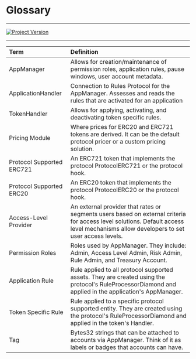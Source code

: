 # Glossary

---

[![Project Version][version-image]][version-url]


---

| Term                      | Definition                                                                                                                                                  |
|:--------------------------|:------------------------------------------------------------------------------------------------------------------------------------------------------------|
| AppManager                | Allows for creation/maintenance of permission roles, application rules, pause windows, user account metadata. |
| ApplicationHandler        | Connection to Rules Protocol for the AppManager. Assesses and reads the rules that are activated for an application |
| TokenHandler              | Allows for applying, activating, and deactivating token specific rules.          |
| Pricing Module            | Where prices for ERC20 and ERC721 tokens are derived. It can be the default protocol pricer or a custom pricing solution.                                    |
| Protocol Supported ERC721 | An ERC721 token that implements the protocol ProtocolERC721 or the protocol hook.                                                                                                |
| Protocol Supported ERC20  | An ERC20 token that implements the protocol ProtocolERC20 or the protocol hook.                                                                                                |
| Access-Level Provider     | An external provider that rates or segments users based on external criteria for access level solutions. Default access level mechanisms allow developers to set user access levels.        |
| Permission Roles          | Roles used by AppManager. They include: Admin, Access Level Admin, Risk Admin, Rule Admin, and Treasury Account.                                                                            |
| Application Rule          | Rule applied to all protocol supported assets. They are created using the protocol's RuleProcessorDiamond and applied in the application's AppManager.        |
| Token Specific Rule       | Rule applied to a specific protocol supported entity. They are created using the protocol's RuleProcessorDiamond and applied in the token's Handler.        |
| Tag | Bytes32 strings that can be attached to accounts via AppManager. Think of it as labels or badges that accounts can have. |



<!-- These are the header links -->
[version-image]: https://img.shields.io/badge/Version-1.1.0-brightgreen?style=for-the-badge&logo=appveyor
[version-url]: https://github.com/thrackle-io/Tron